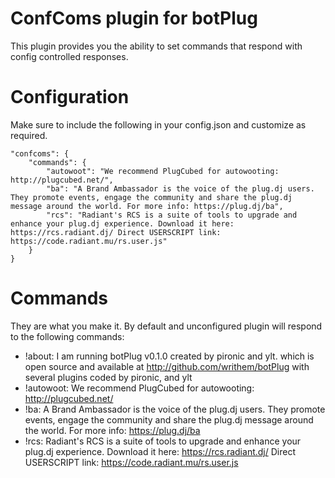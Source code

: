# ConfComs plugin for botPlug

This plugin provides you the ability to set commands that respond with config controlled responses.

# Configuration

Make sure to include the following in your config.json and customize as required.

    "confcoms": {
        "commands": {
            "autowoot": "We recommend PlugCubed for autowooting: http://plugcubed.net/",
            "ba": "A Brand Ambassador is the voice of the plug.dj users. They promote events, engage the community and share the plug.dj message around the world. For more info: https://plug.dj/ba",
            "rcs": "Radiant's RCS is a suite of tools to upgrade and enhance your plug.dj experience. Download it here: https://rcs.radiant.dj/ Direct USERSCRIPT link: https://code.radiant.mu/rs.user.js"
        }
    }

# Commands

They are what you make it. By default and unconfigured plugin will respond to the following commands:

- !about: I am running botPlug v0.1.0 created by pironic and ylt. which is open source and available at http://github.com/writhem/botPlug with several plugins coded by pironic, and ylt
- !autowoot: We recommend PlugCubed for autowooting: http://plugcubed.net/
- !ba: A Brand Ambassador is the voice of the plug.dj users. They promote events, engage the community and share the plug.dj message around the world. For more info: https://plug.dj/ba
- !rcs: Radiant's RCS is a suite of tools to upgrade and enhance your plug.dj experience. Download it here: https://rcs.radiant.dj/ Direct USERSCRIPT link: https://code.radiant.mu/rs.user.js